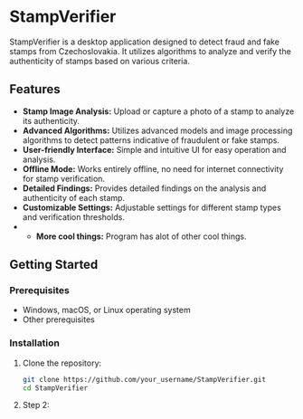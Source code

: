 # StampVerifier

StampVerifier is a desktop application designed to detect fraud and fake stamps from Czechoslovakia. It utilizes algorithms to analyze and verify the authenticity of stamps based on various criteria.

## Features

- **Stamp Image Analysis:** Upload or capture a photo of a stamp to analyze its authenticity.
- **Advanced Algorithms:** Utilizes advanced models and image processing algorithms to detect patterns indicative of fraudulent or fake stamps.
- **User-friendly Interface:** Simple and intuitive UI for easy operation and analysis.
- **Offline Mode:** Works entirely offline, no need for internet connectivity for stamp verification.
- **Detailed Findings:** Provides detailed findings on the analysis and authenticity of each stamp.
- **Customizable Settings:** Adjustable settings for different stamp types and verification thresholds.
- - **More cool things:** Program has alot of other cool things.

## Getting Started

### Prerequisites

- Windows, macOS, or Linux operating system
- Other prerequisites

### Installation

1. Clone the repository:

   ```bash
   git clone https://github.com/your_username/StampVerifier.git
   cd StampVerifier
2. Step 2:
   ```etc.
